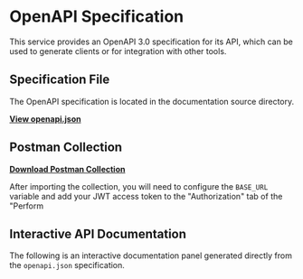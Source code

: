# OpenAPI Specification

This service provides an OpenAPI 3.0 specification for its API, which can be used to generate clients or for integration with other tools.

## Specification File

The OpenAPI specification is located in the documentation source directory.

[**View openapi.json**](./openapi.json)

## Postman Collection

[**Download Postman Collection**](./DataGEMS.cross-dataset-discovery.postman-collection.json)

After importing the collection, you will need to configure the `BASE_URL` variable and add your JWT access token to the "Authorization" tab of the "Perform

## Interactive API Documentation

The following is an interactive documentation panel generated directly from the `openapi.json` specification.

<div class="oad-api-container" oad-src="openapi.json"></div>

